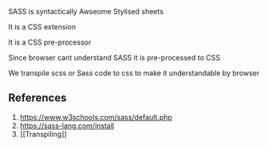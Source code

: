 SASS is syntactically Awseome Stylised sheets

It is a CSS extension 

It is a CSS pre-processor

Since browser cant understand SASS it is pre-processed to CSS

We transpile scss or Sass code to css to make it understandable by browser





## References

1. https://www.w3schools.com/sass/default.php
2. https://sass-lang.com/install
3. [[Transpiling]]